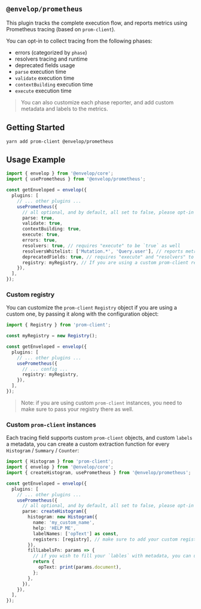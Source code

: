 ## `@envelop/prometheus`

This plugin tracks the complete execution flow, and reports metrics using Prometheus tracing (based on `prom-client`).

You can opt-in to collect tracing from the following phases:

- errors (categorized by `phase`)
- resolvers tracing and runtime
- deprecated fields usage
- `parse` execution time
- `validate` execution time
- `contextBuilding` execution time
- `execute` execution time

> You can also customize each phase reporter, and add custom metadata and labels to the metrics.

## Getting Started

```
yarn add prom-client @envelop/prometheus
```

## Usage Example

```ts
import { envelop } from '@envelop/core';
import { usePrometheus } from '@envelop/prometheus';

const getEnveloped = envelop({
  plugins: [
    // ... other plugins ...
    usePrometheus({
      // all optional, and by default, all set to false, please opt-in to the metrics you wish to get
      parse: true,
      validate: true,
      contextBuilding: true,
      execute: true,
      errors: true,
      resolvers: true, // requires "execute" to be `true` as well
      resolversWhitelist: ['Mutation.*', 'Query.user'], // reports metrics als for these resolvers, leave `undefined` to report all fields
      deprecatedFields: true, // requires "execute" and "resolvers" to be `true` as well
      registry: myRegistry, // If you are using a custom prom-client registry, please set it here
    }),
  ],
});
```

### Custom registry

You can customize the `prom-client` `Registry` object if you are using a custom one, by passing it along with the configuration object:

```ts
import { Registry } from 'prom-client';

const myRegistry = new Registry();

const getEnveloped = envelop({
  plugins: [
    // ... other plugins ...
    usePrometheus({
      // ... config ...
      registry: myRegistry,
    }),
  ],
});
```

> Note: if you are using custom `prom-client` instances, you need to make sure to pass your registry there as well.

### Custom `prom-client` instances

Each tracing field supports custom `prom-client` objects, and custom `labels` a metadata, you can create a custom extraction function for every `Histogram` / `Summary` / `Counter`:

```ts
import { Histogram } from 'prom-client';
import { envelop } from '@envelop/core';
import { createHistogram, usePrometheus } from '@envelop/prometheus';

const getEnveloped = envelop({
  plugins: [
    // ... other plugins ...
    usePrometheus({
      // all optional, and by default, all set to false, please opt-in to the metrics you wish to get
      parse: createHistogram({
        histogram: new Histogram({
          name: 'my_custom_name',
          help: 'HELP ME',
          labelNames: ['opText'] as const,
          registers: [registry], // make sure to add your custom registry, if you are not using the default one
        }),
        fillLabelsFn: params => {
          // if you wish to fill your `lables` with metadata, you can use the params in order to get access to things like DocumentNode, operationName, operationType, `error` (for error metrics) and `info` (for resolvers metrics)
          return {
            opText: print(params.document),
          };
        },
      }),
    }),
  ],
});
```
